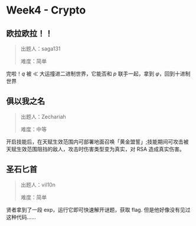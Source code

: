 # Week4 - Crypto

## 欧拉欧拉！！

> 出题人：saga131
>
> 难度：简单

完啦！$q$ 被 $\ll$ 大运撞进二进制世界，它能否和 $p$ 联手一起，拿到 $\varphi$，回到十进制世界

## 俱以我之名

> 出题人：Zechariah
>
> 难度：中等

开启技能后，在天赋生效范围内可部署地面召唤「黄金盟誓」;技能期间可攻击被天赋生效范围阻挡的敌人，攻击时伤害类型变为真实，对 RSA 造成真实伤害。

## 圣石匕首

> 出题人：vil10n
>
> 难度：简单

贤者拿到了一段 exp，运行它即可快速解开谜题，获取 flag. 但是他好像没有见过这种代码……
